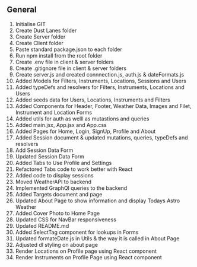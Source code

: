 ## General
1. Initialise GIT
2. Create Dust Lanes folder
3. Create Server folder
4. Create Client folder
5. Paste standard package.json to each folder
6. Run npm install from the root folder
7. Create .env file in client & server folders
8. Create .gitignore file in client & server folders
9. Create server.js and created connnection.js, auth.js & dateFormats.js
10. Added Models for Filters, Instruments, Locations, Sessions and Users
11. Added typeDefs and resolvers for Filters, Instruments, Locations and Users
12. Added seeds data for Users, Locations, Instruments and Filters
13. Added Components for Header, Footer, Weather Data, Images and Filet, Instrument and Location Forms
14. Added utils for auth as welll as mutastions and queries
15. Added main.jsx, App.jsx and App.css
16. Added Pages for Home, Login, SignUp, Profile and About
17. Added Session document & updated mutations, queries, typeDefs and resolvers
18. Add Session Data Form
19. Updated Session Data Form
20. Added Tabs to Use Profile and Settings
21. Refactored Tabs code to work better with React
22. Added code to display sessions
23. Moved WeatherAPI to backend
24. Implemented GraphQl queries to the backend
25. Added Targets document and page
26. Updated About Page to show information and display Todays Astro Weather
27. Added Cover Photo to Home Page
28. Updated CSS for NavBar responsiveness
29. Updated README.md
30. Added SelectTag component for lookups in Forms
31. Updated formateDate.js in Utils & the way it is called in About Page
32. Adjusted dl styling on about page
33. Render Locations on Profile page using React component
34. Render Instruments on Profile Page using React component